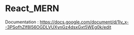 # React_MERN

Documentation : https://docs.google.com/document/d/1lv_x--3PSofhZlf8l56OGDLVUXynGz4dsxGxt5WEg0k/edit
